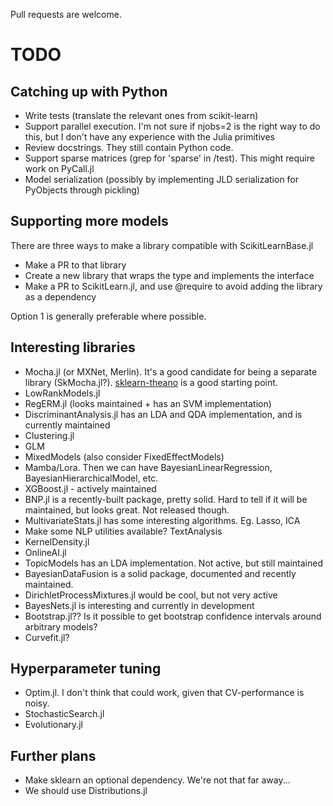 Pull requests are welcome. 

# TODO

Catching up with Python
-----

- Write tests (translate the relevant ones from scikit-learn)
- Support parallel execution. I'm not sure if njobs=2 is the right way to do this, but I don't have any experience with the Julia primitives
- Review docstrings. They still contain Python code.
- Support sparse matrices (grep for 'sparse' in /test). This might require work on PyCall.jl
- Model serialization (possibly by implementing JLD serialization for PyObjects
through pickling)

Supporting more models
------
There are three ways to make a library compatible with ScikitLearnBase.jl

- Make a PR to that library
- Create a new library that wraps the type and implements the interface
- Make a PR to ScikitLearn.jl, and use @require to avoid adding the library as a dependency

Option 1 is generally preferable where possible.

Interesting libraries
------
- Mocha.jl (or MXNet, Merlin). It's a good candidate for being a separate library (SkMocha.jl?). [sklearn-theano](https://github.com/sklearn-theano/sklearn-theano) is a good starting point.
- LowRankModels.jl
- RegERM.jl (looks maintained + has an SVM implementation)
- DiscriminantAnalysis.jl has an LDA and QDA implementation, and is currently
  maintained
- Clustering.jl
- GLM
- MixedModels (also consider FixedEffectModels)
- Mamba/Lora. Then we can have BayesianLinearRegression, BayesianHierarchicalModel, etc.
- XGBoost.jl - actively maintained
- BNP.jl is a recently-built package, pretty solid. Hard to tell if it will be
maintained, but looks great. Not released though.
- MultivariateStats.jl has some interesting algorithms. Eg. Lasso, ICA
- Make some NLP utilities available? TextAnalysis
- KernelDensity.jl
- OnlineAI.jl
- TopicModels has an LDA implementation. Not active, but still maintained
- BayesianDataFusion is a solid package, documented and recently maintained.
- DirichletProcessMixtures.jl would be cool, but not very active
- BayesNets.jl is interesting and currently in development
- Bootstrap.jl?? Is it possible to get bootstrap confidence intervals around arbitrary models?
- Curvefit.jl?

Hyperparameter tuning
-----
- Optim.jl. I don't think that could work, given that CV-performance is noisy.
- StochasticSearch.jl 
- Evolutionary.jl


Further plans
-----

- Make sklearn an optional dependency. We're not that far away...
- We should use Distributions.jl